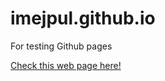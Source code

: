 # imejpul.github.io
For testing Github pages

[Check this web page here!](https://imejpul.github.io/)

